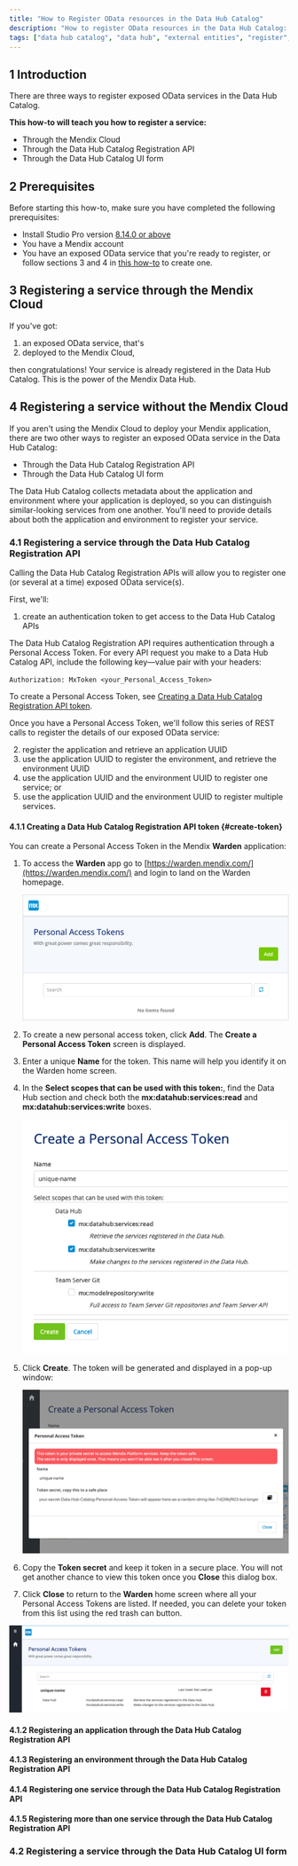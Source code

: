 ```yaml
---
title: "How to Register OData resources in the Data Hub Catalog"
description: "How to register OData resources in the Data Hub Catalog: through the Mendix Cloud, using the Registration API, or in the UI form"
tags: ["data hub catalog", "data hub", "external entities", "register", "published OData service" ,"how to", "registration"]
---
```


## 1 Introduction

There are three ways to register exposed OData services in the Data Hub Catalog.

**This how-to will teach you how to register a service:**

* Through the Mendix Cloud
* Through the Data Hub Catalog Registration API
* Through the Data Hub Catalog UI form


## 2 Prerequisites

Before starting this how-to, make sure you have completed the following prerequisites:

* Install Studio Pro version [8.14.0 or above](https://marketplace.mendix.com/link/studiopro/)
* You have a Mendix account
* You have an exposed OData service that you're ready to register, or follow sections 3 and 4 in [this how-to](https://docs.mendix.com/data-hub/share-data/) to create one.


## 3 Registering a service through the Mendix Cloud

If you've got:

1. an exposed OData service, that's
2. deployed to the Mendix Cloud,

then congratulations! Your service is already registered in the Data Hub Catalog. This is the power of the Mendix Data Hub.

## 4 Registering a service without the Mendix Cloud

If you aren't using the Mendix Cloud to deploy your Mendix application, there are two other ways to register an exposed OData service in the Data Hub Catalog:

* Through the Data Hub Catalog Registration API
* Through the Data Hub Catalog UI form

The Data Hub Catalog collects metadata about the application and environment where your application is deployed, so you can distinguish similar-looking services from one another. You'll need to provide details about both the application and environment to register your service.

### 4.1 Registering a service through the Data Hub Catalog Registration API

Calling the Data Hub Catalog Registration APIs will allow you to register one (or several at a time) exposed OData service(s). 

First, we'll:

1. create an authentication token to get access to the Data Hub Catalog APIs

The Data Hub Catalog Registration API requires authentication through a Personal Access Token. For every API request you make to a Data Hub Catalog API, include the following key—value pair with your headers:

`Authorization: MxToken <your_Personal_Access_Token>`

To create a Personal Access Token, see [Creating a Data Hub Catalog Registration API token](#create-token).

Once you have a Personal Access Token, we'll follow this series of REST calls to register the details of our exposed OData service:

2. register the application and retrieve an application UUID
3. use the application UUID to register the environment, and retrieve the environment UUID
4. use the application UUID and the environment UUID to register one service; or 
5. use the application UUID and the environment UUID to register multiple services.

#### 4.1.1 Creating a Data Hub Catalog Registration API token {#create-token}

You can create a Personal Access Token in the Mendix **Warden** application: 

1. To access the **Warden** app go to [https://warden.mendix.com/](https://warden.mendix.com/) and login to land on the Warden homepage.

    ![Warden Home Screen](attachments/warden-home-screen.png)

2. To create a new personal access token, click **Add**. The **Create a Personal Access Token** screen is displayed.

3. Enter a unique **Name** for the token. This name will help you identify it on the Warden home screen.

4. In the **Select scopes that can be used with this token:**, find the Data Hub section and check both the **mx:datahub:services:read** and **mx:datahub:services:write** boxes.
	
	![create token home](attachments/create-token.png)
    
5. Click **Create**. The token will be generated and displayed in a pop-up window:

    ![generated token](attachments/generated-token.png)

6. Copy the **Token secret** and keep it token in a secure place. You will not get another chance to view this token once you **Close** this dialog box.

7. Click **Close** to return to the **Warden** home screen where all your Personal Access Tokens are listed. If needed, you can delete your token from this list using the red trash can button.

![generated token](attachments/warden-home-with-token.png)

#### 4.1.2 Registering an application through the Data Hub Catalog Registration API

#### 4.1.3 Registering an environment through the Data Hub Catalog Registration API

#### 4.1.4 Registering one service through the Data Hub Catalog Registration API

#### 4.1.5 Registering more than one service through the Data Hub Catalog Registration API


### 4.2 Registering a service through the Data Hub Catalog UI form
